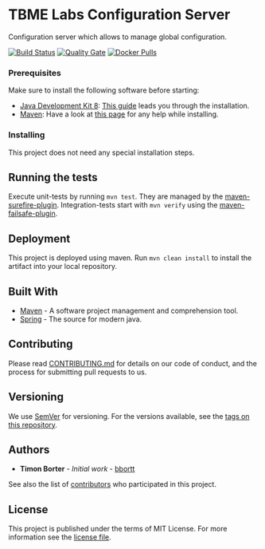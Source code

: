 # TBME Labs Configuration Server

Configuration server which allows to manage global configuration.

[![Build Status](https://travis-ci.org/tbmelabs/tbmelabs-configuration-server.svg?branch=master)](https://travis-ci.org/tbmelabs/tbmelabs-configuration-server)
[![Quality Gate](https://sonarcloud.io/api/project_badges/measure?project=configuration-server&metric=alert_status)](https://sonarcloud.io/dashboard?id=configuration-server)
[![Docker Pulls](https://img.shields.io/docker/pulls/tbmelabs/tbmelabs-configuration-server.svg)](https://hub.docker.com/r/tbmelabs/tbmelabs-configuration-server)

### Prerequisites

Make sure to install the following software before starting:

* [Java Development Kit 8](http://www.oracle.com/technetwork/java/javase/downloads/jdk8-downloads-2133151.html): [This guide](https://docs.oracle.com/javase/8/docs/technotes/guides/install/install_overview.html) leads you through the installation.
* [Maven](https://maven.apache.org/download.cgi): Have a look at [this page](https://maven.apache.org/install.html) for any help while installing.

### Installing

This project does not need any special installation steps.

## Running the tests

Execute unit-tests by running `mvn test`. They are managed by the [maven-surefire-plugin](https://maven.apache.org/surefire/maven-surefire-plugin/).
Integration-tests start with `mvn verify` using the [maven-failsafe-plugin](https://maven.apache.org/surefire/maven-failsafe-plugin/).

## Deployment

This project is deployed using maven. Run `mvn clean install` to install the artifact into your local repository.

## Built With

* [Maven](https://maven.apache.org/) - A software project management and comprehension tool.
* [Spring](https://spring.io/) - The source for modern java.

## Contributing

Please read [CONTRIBUTING.md](https://github.com/tbmelabs/tbme-tv/blob/master/CONTRIBUTING.md) for details on our code of conduct, and the process for submitting pull requests to us.

## Versioning

We use [SemVer](http://semver.org/) for versioning. For the versions available, see the [tags on this repository](https://github.com/tbmelabs/tbme-tv/tags). 

## Authors

* **Timon Borter** - *Initial work* - [bbortt](https://github.com/bbortt)

See also the list of [contributors](https://github.com/tbmelabs/tbme-tv/contributors) who participated in this project.

## License

This project is published under the terms of MIT License. For more information see the [license file](https://github.com/tbmelabs/tbmelabs-configuration-server/blob/development/LICENSE).
